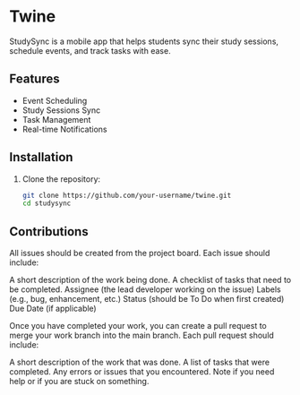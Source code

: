 # Twine

StudySync is a mobile app that helps students sync their study sessions, schedule events, and track tasks with ease.

## Features
- Event Scheduling
- Study Sessions Sync
- Task Management
- Real-time Notifications

## Installation

1. Clone the repository:
   ```bash
   git clone https://github.com/your-username/twine.git
   cd studysync

## Contributions

All issues should be created from the project board. Each issue should include:

A short description of the work being done.
A checklist of tasks that need to be completed.
Assignee (the lead developer working on the issue)
Labels (e.g., bug, enhancement, etc.)
Status (should be To Do when first created)
Due Date (if applicable)

Once you have completed your work, you can create a pull request to merge your work branch into the main branch. Each pull request should include:

A short description of the work that was done.
A list of tasks that were completed.
Any errors or issues that you encountered.
Note if you need help or if you are stuck on something.
